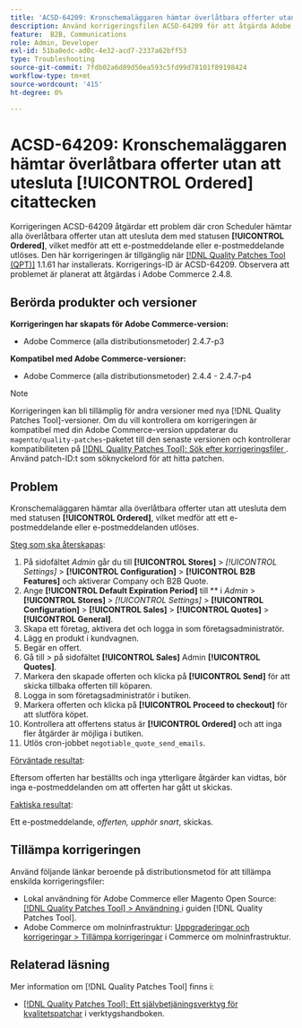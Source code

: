 ```yaml
---
title: 'ACSD-64209: Kronschemaläggaren hämtar överlåtbara offerter utan att utesluta [!UICONTROL Ordered] citattecken'
description: Använd korrigeringsfilen ACSD-64209 för att åtgärda Adobe Commerce-problemet där cron Scheduler hämtar alla överlåtbara offerter utan att utesluta dem med statusen [!UICONTROL Ordered], vilket medför att ett e-postmeddelande eller e-postmeddelande utlöses.
feature:  B2B, Communications
role: Admin, Developer
exl-id: 51ba0edc-ad0c-4e32-acd7-2337a62bff53
type: Troubleshooting
source-git-commit: 7fdb02a6d89d50ea593c5fd99d78101f89198424
workflow-type: tm+mt
source-wordcount: '415'
ht-degree: 0%

---
```


# ACSD-64209: Kronschemaläggaren hämtar överlåtbara offerter utan att utesluta [!UICONTROL Ordered] citattecken

Korrigeringen ACSD-64209 åtgärdar ett problem där cron Scheduler hämtar alla överlåtbara offerter utan att utesluta dem med statusen **[!UICONTROL Ordered]**, vilket medför att ett e-postmeddelande eller e-postmeddelande utlöses. Den här korrigeringen är tillgänglig när [[!DNL Quality Patches Tool (QPT)]](/help/tools/quality-patches-tool/quality-patches-tool-to-self-serve-quality-patches.md) 1.1.61 har installerats. Korrigerings-ID är ACSD-64209. Observera att problemet är planerat att åtgärdas i Adobe Commerce 2.4.8.

## Berörda produkter och versioner

**Korrigeringen har skapats för Adobe Commerce-version:**

* Adobe Commerce (alla distributionsmetoder) 2.4.7-p3

**Kompatibel med Adobe Commerce-versioner:**

* Adobe Commerce (alla distributionsmetoder) 2.4.4 - 2.4.7-p4

>[!NOTE]
>
>Korrigeringen kan bli tillämplig för andra versioner med nya [!DNL Quality Patches Tool]-versioner. Om du vill kontrollera om korrigeringen är kompatibel med din Adobe Commerce-version uppdaterar du `magento/quality-patches`-paketet till den senaste versionen och kontrollerar kompatibiliteten på [[!DNL Quality Patches Tool]: Sök efter korrigeringsfiler ](https://experienceleague.adobe.com/tools/commerce-quality-patches/index.html). Använd patch-ID:t som söknyckelord för att hitta patchen.

## Problem

Kronschemaläggaren hämtar alla överlåtbara offerter utan att utesluta dem med statusen **[!UICONTROL Ordered]**, vilket medför att ett e-postmeddelande eller e-postmeddelanden utlöses.

<u>Steg som ska återskapas</u>:


1. På sidofältet *Admin* går du till **[!UICONTROL Stores]** > *[!UICONTROL Settings]* > **[!UICONTROL Configuration]** > **[!UICONTROL B2B Features]** och aktiverar Company och B2B Quote.
1. Ange **[!UICONTROL Default Expiration Period]** till ** i *Admin* > **[!UICONTROL Stores]** > *[!UICONTROL Settings]* > **[!UICONTROL Configuration]** > **[!UICONTROL Sales]** > **[!UICONTROL Quotes]** > **[!UICONTROL General]**.
1. Skapa ett företag, aktivera det och logga in som företagsadministratör.
1. Lägg en produkt i kundvagnen.
1. Begär en offert.
1. Gå till *>* på sidofältet **[!UICONTROL Sales]** Admin **[!UICONTROL Quotes]**.
1. Markera den skapade offerten och klicka på **[!UICONTROL Send]** för att skicka tillbaka offerten till köparen.
1. Logga in som företagsadministratör i butiken.
1. Markera offerten och klicka på **[!UICONTROL Proceed to checkout]** för att slutföra köpet.
1. Kontrollera att offertens status är **[!UICONTROL Ordered]** och att inga fler åtgärder är möjliga i butiken.
1. Utlös cron-jobbet `negotiable_quote_send_emails`.


<u>Förväntade resultat</u>:

Eftersom offerten har beställts och inga ytterligare åtgärder kan vidtas, bör inga e-postmeddelanden om att offerten har gått ut skickas.

<u>Faktiska resultat</u>:

Ett e-postmeddelande, *offerten, upphör snart*, skickas.

## Tillämpa korrigeringen

Använd följande länkar beroende på distributionsmetod för att tillämpa enskilda korrigeringsfiler:

* Lokal användning för Adobe Commerce eller Magento Open Source: [[!DNL Quality Patches Tool] > Användning ](/help/tools/quality-patches-tool/usage.md) i guiden [!DNL Quality Patches Tool].
* Adobe Commerce om molninfrastruktur: [Uppgraderingar och korrigeringar > Tillämpa korrigeringar](https://experienceleague.adobe.com/docs/commerce-cloud-service/user-guide/develop/upgrade/apply-patches.html) i Commerce om molninfrastruktur.

## Relaterad läsning

Mer information om [!DNL Quality Patches Tool] finns i:

* [[!DNL Quality Patches Tool]: Ett självbetjäningsverktyg för kvalitetspatchar](/help/tools/quality-patches-tool/quality-patches-tool-to-self-serve-quality-patches.md) i verktygshandboken.
